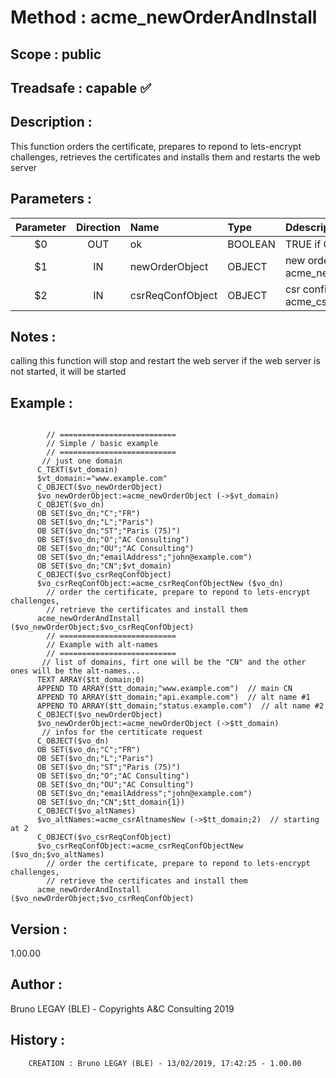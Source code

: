﻿# **Method :** acme_newOrderAndInstall## **Scope :** public## **Treadsafe :** capable ✅ ## **Description :** This function orders the certificate, prepares to repond to lets-encrypt challenges,         retrieves the certificates and installs them and restarts the web server## **Parameters :** | Parameter | Direction | Name | Type | Ddescription | |:----:|:----:|:----|:----|:----| | $0 | OUT | ok | BOOLEAN | TRUE if OK, FALSE otherwise | | $1 | IN | newOrderObject | OBJECT | new order object (see acme_newOrderObject) | | $2 | IN | csrReqConfObject | OBJECT | csr configuration request (see acme_csrReqConfObjectNew) | ## **Notes :** calling this function will stop and restart the web server       if the web server is not started, it will be started## **Example :** ```        // ==========================        // Simple / basic example        // ==========================       // just one domain      C_TEXT($vt_domain)      $vt_domain:="www.example.com"      C_OBJECT($vo_newOrderObject)      $vo_newOrderObject:=acme_newOrderObject (->$vt_domain)      C_OBJET($vo_dn)      OB SET($vo_dn;"C";"FR")      OB SET($vo_dn;"L";"Paris")      OB SET($vo_dn;"ST";"Paris (75)")      OB SET($vo_dn;"O";"AC Consulting")      OB SET($vo_dn;"OU";"AC Consulting")      OB SET($vo_dn;"emailAddress";"john@example.com")      OB SET($vo_dn;"CN";$vt_domain)      C_OBJECT($vo_csrReqConfObject)      $vo_csrReqConfObject:=acme_csrReqConfObjectNew ($vo_dn)        // order the certificate, prepare to repond to lets-encrypt challenges,         // retrieve the certificates and install them      acme_newOrderAndInstall ($vo_newOrderObject;$vo_csrReqConfObject)        // ==========================        // Example with alt-names        // ==========================       // list of domains, firt one will be the "CN" and the other ones will be the alt-names...      TEXT ARRAY($tt_domain;0)      APPEND TO ARRAY($tt_domain;"www.example.com")  // main CN      APPEND TO ARRAY($tt_domain;"api.example.com")  // alt name #1      APPEND TO ARRAY($tt_domain;"status.example.com")  // alt name #2      C_OBJECT($vo_newOrderObject)      $vo_newOrderObject:=acme_newOrderObject (->$tt_domain)       // infos for the certiticate request      C_OBJECT($vo_dn)      OB SET($vo_dn;"C";"FR")      OB SET($vo_dn;"L";"Paris")      OB SET($vo_dn;"ST";"Paris (75)")      OB SET($vo_dn;"O";"AC Consulting")      OB SET($vo_dn;"OU";"AC Consulting")      OB SET($vo_dn;"emailAddress";"john@example.com")      OB SET($vo_dn;"CN";$tt_domain{1})      C_OBJECT($vo_altNames)      $vo_altNames:=acme_csrAltnamesNew (->$tt_domain;2)  // starting at 2      C_OBJECT($vo_csrReqConfObject)      $vo_csrReqConfObject:=acme_csrReqConfObjectNew ($vo_dn;$vo_altNames)        // order the certificate, prepare to repond to lets-encrypt challenges,         // retrieve the certificates and install them      acme_newOrderAndInstall ($vo_newOrderObject;$vo_csrReqConfObject)```## **Version :** 1.00.00## **Author :** Bruno LEGAY (BLE) - Copyrights A&C Consulting 2019## **History :**          CREATION : Bruno LEGAY (BLE) - 13/02/2019, 17:42:25 - 1.00.00